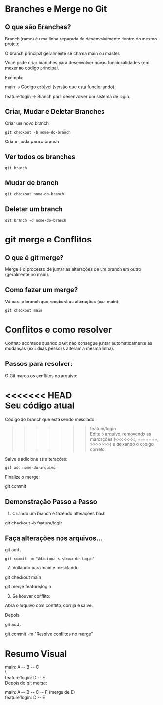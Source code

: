 # Branches e Merge no Git

## O que são Branches?

Branch (ramo) é uma linha separada de desenvolvimento dentro do mesmo projeto.

O branch principal geralmente se chama main ou master.

Você pode criar branches para desenvolver novas funcionalidades sem mexer no código principal.

Exemplo:

main → Código estável (versão que está funcionando).

feature/login → Branch para desenvolver um sistema de login.

## Criar, Mudar e Deletar Branches

Criar um novo branch

`git checkout -b nome-do-branch`  

Cria e muda para o branch

## Ver todos os branches

`git branch`

## Mudar de branch

`git checkout nome-do-branch`

## Deletar um branch

`git branch -d nome-do-branch`

# git merge e Conflitos

## O que é git merge?

Merge é o processo de juntar as alterações de um branch em outro (geralmente no main).

## Como fazer um merge?

Vá para o branch que receberá as alterações (ex.: main):

`git checkout main`

# Conflitos e como resolver

Conflito acontece quando o Git não consegue juntar automaticamente as mudanças (ex.: duas pessoas alteram a mesma linha).


## Passos para resolver:
O Git marca os conflitos no arquivo:

<<<<<<< HEAD  
Seu código atual  
=======  
Código do branch que está sendo mesclado  
>>>>>>> feature/login  
Edite o arquivo, removendo as marcações (<<<<<<<, =======, >>>>>>>) e deixando o código correto.

Salve e adicione as alterações:


`git add nome-do-arquivo`

Finalize o merge:

git commit

## Demonstração Passo a Passo

1. Criando um branch e fazendo alterações
bash

git checkout -b feature/login 

## Faça alterações nos arquivos...

git add .

`git commit -m "Adiciona sistema de login"`

2. Voltando para main e mesclando

git checkout main

git merge feature/login

3. Se houver conflito:

Abra o arquivo com conflito, corrija e salve.

Depois:

git add .

git commit -m "Resolve conflitos no merge"

# Resumo Visual
main: A -- B -- C  
            \  
feature/login: D -- E  
Depois do git merge:

main: A -- B -- C -- F (merge de E)  
feature/login: D -- E  